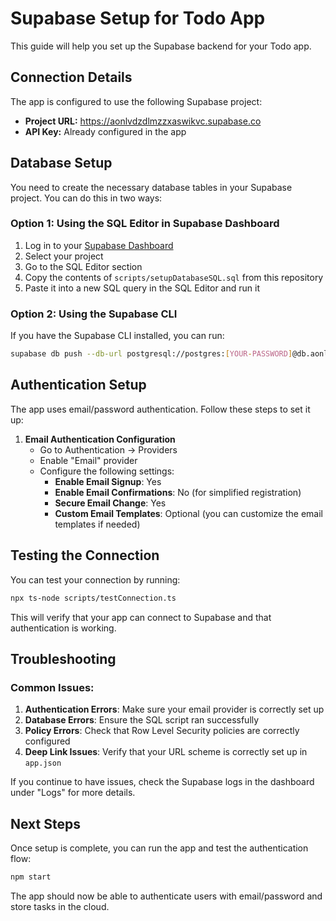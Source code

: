 # Supabase Setup for Todo App

This guide will help you set up the Supabase backend for your Todo app.

## Connection Details

The app is configured to use the following Supabase project:

- **Project URL:** https://aonlvdzdlmzzxaswikvc.supabase.co
- **API Key:** Already configured in the app

## Database Setup

You need to create the necessary database tables in your Supabase project. You can do this in two ways:

### Option 1: Using the SQL Editor in Supabase Dashboard

1. Log in to your [Supabase Dashboard](https://app.supabase.com)
2. Select your project
3. Go to the SQL Editor section
4. Copy the contents of `scripts/setupDatabaseSQL.sql` from this repository
5. Paste it into a new SQL query in the SQL Editor and run it

### Option 2: Using the Supabase CLI

If you have the Supabase CLI installed, you can run:

```bash
supabase db push --db-url postgresql://postgres:[YOUR-PASSWORD]@db.aonlvdzdlmzzxaswikvc.supabase.co:5432/postgres
```

## Authentication Setup

The app uses email/password authentication. Follow these steps to set it up:

1. **Email Authentication Configuration**
   - Go to Authentication → Providers
   - Enable "Email" provider
   - Configure the following settings:
     - **Enable Email Signup**: Yes
     - **Enable Email Confirmations**: No (for simplified registration)
     - **Secure Email Change**: Yes
     - **Custom Email Templates**: Optional (you can customize the email templates if needed)

## Testing the Connection

You can test your connection by running:

```bash
npx ts-node scripts/testConnection.ts
```

This will verify that your app can connect to Supabase and that authentication is working.

## Troubleshooting

### Common Issues:

1. **Authentication Errors**: Make sure your email provider is correctly set up
2. **Database Errors**: Ensure the SQL script ran successfully
3. **Policy Errors**: Check that Row Level Security policies are correctly configured
4. **Deep Link Issues**: Verify that your URL scheme is correctly set up in `app.json`

If you continue to have issues, check the Supabase logs in the dashboard under "Logs" for more details.

## Next Steps

Once setup is complete, you can run the app and test the authentication flow:

```bash
npm start
```

The app should now be able to authenticate users with email/password and store tasks in the cloud.
